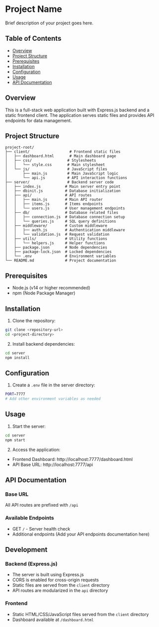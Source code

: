 # Project Name

Brief description of your project goes here.

## Table of Contents
- [Overview](#overview)
- [Project Structure](#project-structure)
- [Prerequisites](#prerequisites)
- [Installation](#installation)
- [Configuration](#configuration)
- [Usage](#usage)
- [API Documentation](#api-documentation)

## Overview
This is a full-stack web application built with Express.js backend and a static frontend client. The application serves static files and provides API endpoints for data management.

## Project Structure
```
project-root/
├── client/                  # Frontend static files
│   ├── dashboard.html       # Main dashboard page
│   ├── css/                # Stylesheets
│   │   └── style.css       # Main stylesheet
│   └── js/                 # JavaScript files
│       ├── main.js         # Main JavaScript logic
│       └── api.js          # API interaction functions
├── server/                 # Backend server code
│   ├── index.js           # Main server entry point
│   ├── dbinit.js          # Database initialization
│   ├── api/               # API routes
│   │   ├── main.js        # Main API router
│   │   ├── items.js       # Items endpoints
│   │   └── users.js       # User management endpoints
│   ├── db/                # Database related files
│   │   ├── connection.js  # Database connection setup
│   │   └── queries.js     # SQL query definitions
│   ├── middleware/        # Custom middleware
│   │   ├── auth.js        # Authentication middleware
│   │   └── validation.js  # Request validation
│   ├── utils/             # Utility functions
│   │   └── helpers.js     # Helper functions
│   ├── package.json       # Node dependencies
│   ├── package-lock.json  # Locked dependencies
│   └── .env               # Environment variables
└── README.md              # Project documentation
```

## Prerequisites
- Node.js (v14 or higher recommended)
- npm (Node Package Manager)

## Installation

1. Clone the repository:
```bash
git clone <repository-url>
cd <project-directory>
```

2. Install backend dependencies:
```bash
cd server
npm install
```

## Configuration

1. Create a `.env` file in the server directory:
```bash
PORT=7777
# Add other environment variables as needed
```

## Usage

1. Start the server:
```bash
cd server
npm start
```

2. Access the application:
- Frontend Dashboard: http://localhost:7777/dashboard.html
- API Base URL: http://localhost:7777/api

## API Documentation

### Base URL
All API routes are prefixed with `/api`

### Available Endpoints
- GET `/` - Server health check
- Additional endpoints (Add your API endpoints documentation here)

## Development

### Backend (Express.js)
- The server is built using Express.js
- CORS is enabled for cross-origin requests
- Static files are served from the `client` directory
- API routes are modularized in the `api` directory

### Frontend
- Static HTML/CSS/JavaScript files served from the `client` directory
- Dashboard available at `/dashboard.html`

